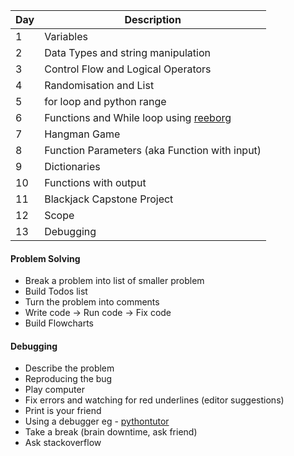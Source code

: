 | Day  | Description | 
| --- | -----------   | 
| 1    | Variables |
| 2    | Data Types and string manipulation | 
| 3    | Control Flow and Logical Operators |
| 4    | Randomisation and List |
| 5    | for loop and python range |
| 6    | Functions and While loop using [reeborg](https://reeborg.ca/reeborg.html?lang=en&mode=python&menu=worlds%2Fmenus%2Freeborg_intro_en.json&name=Hurdle%201&url=worlds%2Ftutorial_en%2Fhurdle1.json) |
| 7    | Hangman Game |
| 8    | Function Parameters (aka Function with input) |
| 9    | Dictionaries |
| 10   | Functions with output |
| 11   | Blackjack Capstone Project |
| 12   | Scope |
| 13   | Debugging |


#### Problem Solving
- Break a problem into list of smaller problem
- Build Todos list
- Turn the problem into comments
- Write code -> Run code -> Fix code 
- Build Flowcharts

#### Debugging
- Describe the problem
- Reproducing the bug
- Play computer
- Fix errors and watching for red underlines (editor suggestions)
- Print is your friend
- Using a debugger eg - [pythontutor](https://pythontutor.com/render.html#mode=edit)
- Take a break (brain downtime, ask friend)
- Ask stackoverflow
